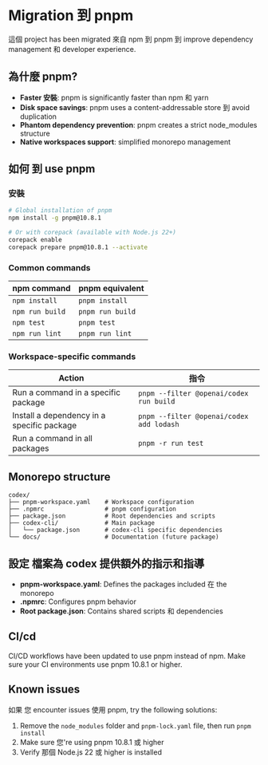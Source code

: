 # Migration 到 pnpm

這個 project has been migrated 來自 npm 到 pnpm 到 improve dependency management 和 developer experience.

## 為什麼 pnpm?

- **Faster 安裝**: pnpm is significantly faster than npm 和 yarn
- **Disk space savings**: pnpm uses a content-addressable store 到 avoid duplication
- **Phantom dependency prevention**: pnpm creates a strict node_modules structure
- **Native workspaces support**: simplified monorepo management

## 如何 到 use pnpm

### 安裝

```bash
# Global installation of pnpm
npm install -g pnpm@10.8.1

# Or with corepack (available with Node.js 22+)
corepack enable
corepack prepare pnpm@10.8.1 --activate
```

### Common commands

| npm command     | pnpm equivalent  |
| --------------- | ---------------- |
| `npm install`   | `pnpm install`   |
| `npm run build` | `pnpm run build` |
| `npm test`      | `pnpm test`      |
| `npm run lint`  | `pnpm run lint`  |

### Workspace-specific commands

| Action                                     | 指令                                     |
| ------------------------------------------ | ---------------------------------------- |
| Run a command in a specific package        | `pnpm --filter @openai/codex run build`  |
| Install a dependency in a specific package | `pnpm --filter @openai/codex add lodash` |
| Run a command in all packages              | `pnpm -r run test`                       |

## Monorepo structure

```
codex/
├── pnpm-workspace.yaml    # Workspace configuration
├── .npmrc                 # pnpm configuration
├── package.json           # Root dependencies and scripts
├── codex-cli/             # Main package
│   └── package.json       # codex-cli specific dependencies
└── docs/                  # Documentation (future package)
```

## 設定 檔案為 codex 提供額外的指示和指導

- **pnpm-workspace.yaml**: Defines the packages included 在 the monorepo
- **.npmrc**: Configures pnpm behavior
- **Root package.json**: Contains shared scripts 和 dependencies

## CI/cd

CI/CD workflows have been updated to use pnpm instead of npm. Make sure your CI environments use pnpm 10.8.1 or higher.

## Known issues

如果 您 encounter issues 使用 pnpm, try the following solutions:

1. Remove the `node_modules` folder and `pnpm-lock.yaml` file, then run `pnpm install`
2. Make sure 您're using pnpm 10.8.1 或 higher
3. Verify 那個 Node.js 22 或 higher is installed
